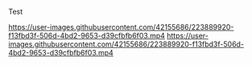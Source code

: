 Test


https://user-images.githubusercontent.com/42155686/223889920-f13fbd3f-506d-4bd2-9653-d39cfbfb6f03.mp4
https://user-images.githubusercontent.com/42155686/223889920-f13fbd3f-506d-4bd2-9653-d39cfbfb6f03.mp4
